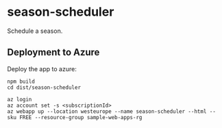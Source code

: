 # season-scheduler

Schedule a season.

## Deployment to Azure

Deploy the app to azure:

    npm build
    cd dist/season-scheduler

    az login
    az account set -s <subscriptionId>
    az webapp up --location westeurope --name season-scheduler --html --sku FREE --resource-group sample-web-apps-rg
